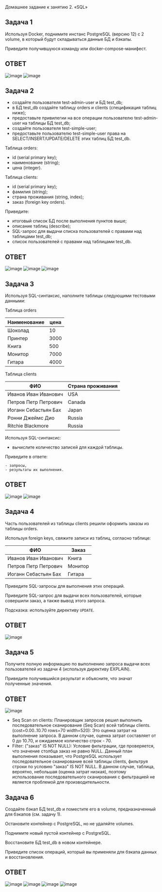 Домашнее задание к занятию 2. «SQL»

## Задача 1

Используя Docker, поднимите инстанс PostgreSQL (версию 12) c 2 volume, 
в который будут складываться данные БД и бэкапы.

Приведите получившуюся команду или docker-compose-манифест.
## ОТВЕТ
![image](https://github.com/goddim/HW_netology_main/assets/132663924/3bf84e0a-582c-4553-9220-860d0e4be5cc)
![image](https://github.com/goddim/HW_netology_main/assets/132663924/aa112312-b5ab-4334-944c-3eb6207eeaba)

## Задача 2

- создайте пользователя test-admin-user и БД test_db;
- в БД test_db создайте таблицу orders и clients (спeцификация таблиц ниже);
- предоставьте привилегии на все операции пользователю test-admin-user на таблицы БД test_db;
- создайте пользователя test-simple-user;
- предоставьте пользователю test-simple-user права на SELECT/INSERT/UPDATE/DELETE этих таблиц БД test_db.

Таблица orders:

- id (serial primary key);
- наименование (string);
- цена (integer).

Таблица clients:

- id (serial primary key);
- фамилия (string);
- страна проживания (string, index);
- заказ (foreign key orders).

Приведите:

- итоговый список БД после выполнения пунктов выше;
- описание таблиц (describe);
- SQL-запрос для выдачи списка пользователей с правами над таблицами test_db;
- список пользователей с правами над таблицами test_db.
## ОТВЕТ
![image](https://github.com/goddim/HW_netology_main/assets/132663924/0ece8616-6ddf-47b9-8c96-b399ef7b4f55)
![image](https://github.com/goddim/HW_netology_main/assets/132663924/3b5888fa-9628-4c15-aa24-2aad6ec4ab69)
![image](https://github.com/goddim/HW_netology_main/assets/132663924/a4a66a89-14aa-434e-b3a3-91e4ab9d6b67)


## Задача 3

Используя SQL-синтаксис, наполните таблицы следующими тестовыми данными:

Таблица orders

|Наименование|цена|
|------------|----|
|Шоколад| 10 |
|Принтер| 3000 |
|Книга| 500 |
|Монитор| 7000|
|Гитара| 4000|

Таблица clients

|ФИО|Страна проживания|
|------------|----|
|Иванов Иван Иванович| USA |
|Петров Петр Петрович| Canada |
|Иоганн Себастьян Бах| Japan |
|Ронни Джеймс Дио| Russia|
|Ritchie Blackmore| Russia|

Используя SQL-синтаксис:
- вычислите количество записей для каждой таблицы.

Приведите в ответе:

    - запросы,
    - результаты их выполнения.
## ОТВЕТ
![image](https://github.com/goddim/HW_netology_main/assets/132663924/cbac7407-10cd-4e6f-a097-2c1fafcd0554)
![image](https://github.com/goddim/HW_netology_main/assets/132663924/ca825cd9-fc98-42c6-813d-8d6e2e3a174e)

## Задача 4

Часть пользователей из таблицы clients решили оформить заказы из таблицы orders.

Используя foreign keys, свяжите записи из таблиц, согласно таблице:

|ФИО|Заказ|
|------------|----|
|Иванов Иван Иванович| Книга |
|Петров Петр Петрович| Монитор |
|Иоганн Себастьян Бах| Гитара |

Приведите SQL-запросы для выполнения этих операций.

Приведите SQL-запрос для выдачи всех пользователей, которые совершили заказ, а также вывод этого запроса.
 
Подсказка: используйте директиву `UPDATE`.
## ОТВЕТ
![image](https://github.com/goddim/HW_netology_main/assets/132663924/0b39ac63-842b-4133-8ddd-2faefe1fa218)



## Задача 5

Получите полную информацию по выполнению запроса выдачи всех пользователей из задачи 4 
(используя директиву EXPLAIN).

Приведите получившийся результат и объясните, что значат полученные значения.
## ОТВЕТ

![image](https://github.com/goddim/HW_netology_main/assets/132663924/0d8b0997-7bd8-497d-bddc-549faa8b5acc)
- Seq Scan on clients: Планировщик запросов решил выполнить последовательное сканирование (Seq Scan) всей таблицы clients.
(cost=0.00..10.70 rows=70 width=520): Это оценка затрат на выполнение запроса. В данном случае, оценка затрат составляет от 0 до 10.70, и ожидаемое количество строк - 70.
- Filter: ("заказ" IS NOT NULL): Условие фильтрации, где проверяется, что значение столбца заказ не равно NULL.
Данный план выполнения показывает, что PostgreSQL использует последовательное сканирование всей таблицы clients, фильтруя строки по условию "заказ" IS NOT NULL. В данном случае, таблица, вероятно, небольшая (оценка затрат низкая), поэтому использование последовательного сканирования с фильтрацией не является проблемой для производительности.


## Задача 6

Создайте бэкап БД test_db и поместите его в volume, предназначенный для бэкапов (см. задачу 1).

Остановите контейнер с PostgreSQL, но не удаляйте volumes.

Поднимите новый пустой контейнер с PostgreSQL.

Восстановите БД test_db в новом контейнере.

Приведите список операций, который вы применяли для бэкапа данных и восстановления. 
## ОТВЕТ
![image](https://github.com/goddim/HW_netology_main/assets/132663924/51621671-428c-4c29-ad2d-12693cff47d6)
![image](https://github.com/goddim/HW_netology_main/assets/132663924/3ec3b2ba-4719-4b5f-be6a-6e7ee478f3ef)
![image](https://github.com/goddim/HW_netology_main/assets/132663924/9b689e61-fb5d-4c59-8409-578d73e2af5a)
![image](https://github.com/goddim/HW_netology_main/assets/132663924/bc0892bd-a9fc-4beb-8434-151cc7a86335)
